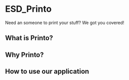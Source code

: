 # ESD_Printo
Need an someone to print your stuff? We got you covered!

## What is Printo?

## Why Printo?

## How to use our application
